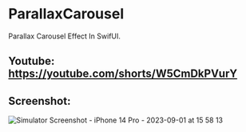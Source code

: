# ParallaxCarousel
Parallax Carousel Effect In SwifUI.

## Youtube: https://youtube.com/shorts/W5CmDkPVurY


## Screenshot:
![Simulator Screenshot - iPhone 14 Pro - 2023-09-01 at 15 58 13](https://github.com/Gagan5278/ParallaxCarousel/assets/2304583/a79530f1-6d55-4cd0-af9e-ff0d0a9e931a)


